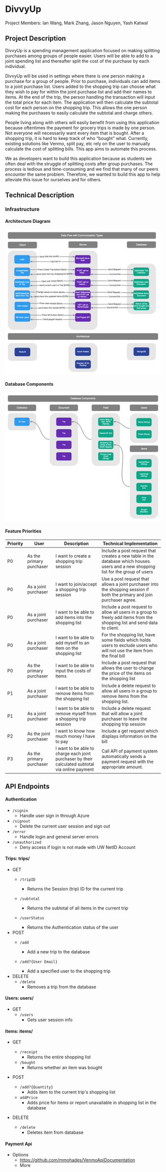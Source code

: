# DivvyUp
Project Members: Ian Wang, Mark Zhang, Jason Nguyen, Yash Katwal

## Project Description
DivvyUp is a spending management application focused on making splitting purchases among groups of people easier. Users will be able to add to a joint spending list and thereafter split the cost of the purchase by each individual.

DivvyUp will be used in settings where there is one person making a purchase for a group of people. Prior to purchase, individuals can add items to a joint purchase list. Users added to the shopping trip can choose what they wish to pay for within the joint purchase list and add their names to items. At the end of the trip, the person handling the transaction will input the total price for each item. The application will then calculate the subtotal cost for each person on the shopping trip. This allows the one person making the purchases to easily calculate the subtotal and charge others.

People living along with others will easily benefit from using this application because oftentimes the payment for grocery trips is made by one person. Not everyone will necessarily want every item that is bought. After a shopping trip, it is hard to keep track of who “bought” what. Currently, existing solutions like Venmo, split pay, etc rely on the user to manually calculate the cost of splitting bills. This app aims to automate this process.

We as developers want to build this application because as students we often deal with the struggle of splitting costs after group purchases. The process is tedious and time-consuming and we find that many of our peers encounter the same problem. Therefore, we wanted to build this app to help alleviate this issue for ourselves and for others.

## Technical Description

### Infrastructure
#### Architecture Diagram
![architecture diagram](diagrams/ArchitectureDiagram.jpg)

#### Database Components
![database components](diagrams/DatabaseComponents.jpg)

#### Feature Priorities
| Priority | User | Description | Technical Implementation |
|---|---|---|---|
| P0 | As the primary purchaser | I want to create a shopping trip session | Include a post request that creates a new table in the database which houses users and a new shopping list for the group of users |
| P0 | As a joint purchaser | I want to join/accept a shopping trip session | Use a post request that allows a joint purchaser into the shopping session if both the primary and join purchaser agree. |
| P0 | As a joint purchaser | I want to be able to add items into the shopping list | Include a post request to allow all users in a group to freely add items from the shopping list and send data to client. |
| P0 | As a joint purchaser | I want to be able to add myself to an item on the shopping list | For the shopping list, have some fields which holds users to exclude users who will not use the item from the final bill |
| P0 | As the primary purchaser | I want to be able to input the costs of items | Include a post request that allows the user to change the price of the items on the shopping list |
| P1 | As a joint purchaser | I want to be able to remove items from the shopping list | Include a delete request to allow all users in a group to remove items from the shopping list.|
| P1 | As a joint purchaser | I want to be able to remove myself from a shopping trip session | Include a delete request that will allow a joint purchaser to leave the shopping trip session |
| P2 | As the joint purchaser | I want to know how much money I have to pay | Include a get request which displays information on the bill |
| P3 | As the primary purchaser | I want to be able to charge each joint purchaser by their calculated subtotal via online payment | Call API of payment system automatically sends a payment request with the appropriate amount. |

## API Endpoints

#### Authentication
* `/signin`
   * Handle user sign in through Azure
* `/signout`
   * Delete the current user session and sign out
* `/error`
   * Handle login and general server errors
* `/unauthorized`
   * Deny access if login is not made with UW NetID Account
 
#### Trips: trips/
* GET
    * `/tripID`
        * Returns the Session (trip) ID for the current trip

    * `/subtotal`
        * Returns the subtotal of all items in the current trip

    * `/userStatus`
        * Returns the Authentication status of the user
* POST
    * `/add`
        * Add a new trip to the database

    * `/add?{User Email}`
        * Add a specified user to the shopping trip
* DELETE
    * `/delete`
        * Removes a trip from the database

#### Users: users/
* GET
    * `/users`
        * Gets user session info

#### Items: items/
* GET
    * `/receipt`
        * Returns the entire shopping list
    * `/bought`
        * Returns whether an item was bought
* POST
    * `/add?{Quantity}`
        * Adds item to the current trip's shopping list
    * `addPrice`
        * Adds price for items or report unavailable in shopping list in the database

* DELETE
     * `/delete`
        * Deletes item from database

#### Payment Api
* Options
   * https://github.com/mmohades/VenmoApiDocumentation
   * More
